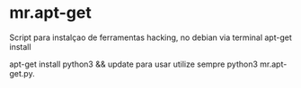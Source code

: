 # mr.apt-get

Script para instalçao de ferramentas hacking, no debian via terminal apt-get install

apt-get install python3 && update
para usar utilize sempre python3 mr.apt-get.py.

